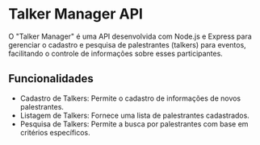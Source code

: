 # Talker Manager API
O "Talker Manager" é uma API desenvolvida com Node.js e Express para gerenciar o cadastro e pesquisa de palestrantes (talkers) para eventos, facilitando o controle de informações sobre esses participantes.

## Funcionalidades
- Cadastro de Talkers: Permite o cadastro de informações de novos palestrantes.
- Listagem de Talkers: Fornece uma lista de palestrantes cadastrados.
- Pesquisa de Talkers: Permite a busca por palestrantes com base em critérios específicos.
